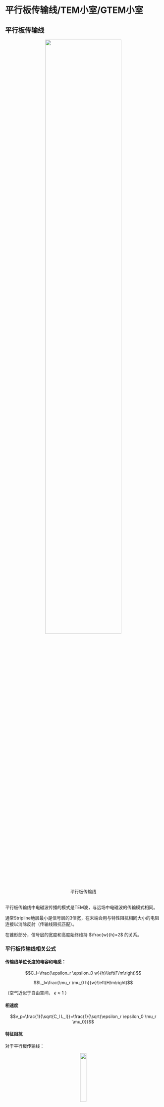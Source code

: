 # 平行板传输线/TEM小室/GTEM小室

## 平行板传输线

<div align=center>
<img src="平行板.bmp" width=70%>
<br>
<div>平行板传输线</div>
<br>
</div>

平行板传输线中电磁波传播的模式是TEM波，与远场中电磁波的传输模式相同。

通常Stripline地层最小是信号层的3倍宽，在末端会用与特性阻抗相同大小的电阻连接以消除反射（传输线阻抗匹配）。

在锥形部分，信号层的宽度和高度始终维持 $\frac{w}{h}=2$ 的关系。

### 平行板传输线相关公式

#### 传输线单位长度的电容和电感：

$$C_l=\frac{\epsilon_r \epsilon_0 w}{h}\left(F/m\right)$$

$$L_l=\frac{\mu_r \mu_0 h}{w}\left(H/m\right)$$

（空气近似于自由空间， $\epsilon \approx 1$ ）

#### 相速度

$$v_p=\frac{1}{\sqrt{C_l L_l}}=\frac{1}{\sqrt{\epsilon_r \epsilon_0 \mu_r \mu_0}}$$

#### 特征阻抗

对于平行板传输线：

<div align=center>
<img src="parallel.bmp" width=20%>
<br>
<div>平行板传输线</div>
<br>
</div>  

$$\eta=\sqrt{\frac{\mu_r \mu_0}{\epsilon_r \epsilon_0}}$$

自由空间下的特征阻抗（空气或者真空）：

$$Z_0=\eta_0\frac{h}{w}\left(\Omega\right)$$

对于带状线（我怎么觉得这玩意应该叫microstrip微带线呢）：

<div align=center>
<img src="stripline.bmp" width=30%>
<br>
<div>带状线</div>
<br>
</div>  

$$Z_0 \approx \frac{\eta_0}{\frac{w}{h}+2}$$

如果其中的电介质是不色散的，那么传输线的特征阻抗和频率无关。

#### 插入损耗

插入损耗可以用匹配网络前后的电压值计算。

$$\mathrm{Insertion\ Loss}=20log\frac{V_1}{V_2}$$

如果使用电阻分压网络，只需要计算前后电阻的分压值即可获得插入损耗。（其实就是前后功率的损耗）

#### 电阻匹配网络的电阻计算

<div align="center">
<img src="电阻匹配网络.bmp" width=40%>
<br>
<div>电阻匹配网络</div>
<br>
</div>

针对这种类型的电阻匹配网络，只需要保证

$$
\begin{cases}
    Z_{in}=R_2 || \left(R_1+Z_0\right) \\
    Z_0=R1+Z_{in} || R_2
\end{cases}
$$

解这个二元方程组就能够得到 $R_1$ 、 $R_2$ 的值。

如果引入一个辅助值

$$Z^{\prime}=1-\frac{Z_{in}}{Z_0}$$

那么可以计算得到

$$
\begin{cases}
    R_1=Z_0\sqrt{Z_{\prime}} \\
    R_2=\frac{Z_{in}}{\sqrt{Z_{\prime}}}
\end{cases}
$$

### 平行板传输线的优势与劣势

#### 优势

架设容易

成本低

没有频率限制

#### 劣势

自身的电场容易被周围的物体或者电磁传输干扰

如果产生高电场可能会对周围的设备产生干扰

### Example 1

这个传输线底层宽 $3.75m$

按照那个3倍的经验公式，可以算出来顶层宽 $1.25m$

题干中 $h=0.5m$ ，可以计算得到

$$Z_0 \approx \frac{\eta_0}{\frac{w}{h}+2} = \frac{120\pi}{\frac{1.25}{0.5}+2}=83.776 \mathrm{\Omega}$$

### Example 2

设计匹配网络用前面提到的公式：

$$
\begin{cases}
    R_1=Z_0\sqrt{Z_{\prime}} \\
    R_2=\frac{Z_{in}}{\sqrt{Z_{\prime}}} \\
    Z^{\prime}=1-\frac{Z_{in}}{Z_0}
\end{cases}
$$

直接带进去得到： $Z^{\prime}=0.40317$ 、 $R_1=53.19\mathrm{\Omega}$ 、 $R_2=78.746$

（从这里可以看出老印的计算精度确实让人比较恼火，难怪open ending）

### Example 3

欧姆定律 $P=\frac{U^2}{R}$ 直接出 $V_{in}=35.36\mathrm{V}$. 这边功放输出是 $25\mathrm{W}$ 而不是 $50\mathrm{W}$ ，不能搞错。

然后用分压就能算出来后续的电压为 $V_s=21.6V$

（需要注意的是从功率算出来的电压值为交流电的均方根值，并不是正弦波的峰值）

然后就是场强计算 $E=\frac{V_s}{h}=43.2 \mathrm{V/m}$

## TEM CELL（TEM小室）

这玩意长得像个放大版的同轴线，然后把待测物体放到这个同轴线里面。内部是个平行板，外部被屏蔽壳包裹，平行板与外壳用介电系数尽可能接近于1的电介质隔开。电磁波传播模式也是TEM模。

<div align=center>
<img src="TEMCELL.png" width=70%>
<br>
<div>TEM CELL</div>
<br>
</div>

### TEM CELL相关公式

<div align=center>
<img src="TEMCELL2.png" width=70%>
<br>
<div>TEM CELL的横截面</div>
<br>
</div>

#### 特征阻抗

$$Z_0 \approx \frac{30\pi}{\frac{a}{b}-\frac{2}{\pi}ln\left[sinh\left(\frac{\pi g}{b}\right)\right]}$$

其中 $sinh\left(x\right)=\frac{1}{2}(e^x-e^{-x})$

（推过了，这个式子是对的）

#### 最大工作频率

当TEM CELL中电磁波的模式变为 $TE_{10}$ 模时，此时的频率是其最高工作频率。它在设计上是用来传输 $TEM$ 模的，如果变成 $TE_{10}$ 模就不符合设计要求了，所以是最高工作频率。

$$f_c=\frac{150}{a}\sqrt{1+\frac{ab}{\pi b_1 b_2 ln\left(\frac{4a}{\pi g}\right) }}$$

如果用当中隔板的相对位置表示，可以代入

$$
\begin{cases}
    &b_1=xb \\
    &b_2=\left(1-x\right)b
\end{cases}
$$

得到

$$f_c=\frac{150}{a}\sqrt{1+\frac{a/b}{\pi x \left(1-x\right) ln\left(\frac{4a}{\pi g}\right)}}\left(\mathrm{MHz}\right)$$

### TEM CELL的设计方法

感觉很拍脑袋的做法。

需要满足的基础条件：

$$b_2 \geq \frac{3H}{2}$$

$$w > W$$

根据这个确定 $b$ 的取值后查表获得 $a/b$ 和 $w/b$ 的取值。

（我有点想根据 $Z_0 \approx \frac{\eta_0}{4\left(\frac{a}{b}-\frac{2}{\pi}ln\left[sinh\left(\frac{\pi g}{b}\right)\right]\right)}$ 暴力求解，只需要确定 $a/b$ 就能暴力反推出 $g$ 和 $w$的值）

然后计算 $f_c$

### TEM CELL的优缺点

#### 优点

内部的测试不会受到周围物体和辐射的干扰

内部的强电场不会干扰周围的电子设备

#### 限制

工作频率 $DC-f_c$

### Example 1
**PPT上的过程实在是太混沌了，我尝试尽量计算出结果而不是查表**

根据 $H=0.25m$ 确定 $b_2=0.375m$ ，所以 $b=0.75m$

根据 $w > W$ 判断出 $a$ 至少要大于 $0.5m$

拍脑袋取 $\frac{a}{b}=1$

根据

$$Z_0 \approx \frac{\eta_0}{4\left(\frac{a}{b}-\frac{2}{\pi}ln\left[sinh\left(\frac{\pi g}{b}\right)\right]\right)}=50\mathrm{\Omega}$$

解得 $g=0.058m$ , 得到 $w=0.634m$ 大于 $W=0.5m$ 所以这个方案可行。

<div align=center>
<img src="IMG_20240906_013831.jpg" width=50%>
<br>
<div>使用SOLVER求解</div>
<br>
</div>

计算 $f_c$ ：

$$f_c=\frac{150}{a}\sqrt{1+\frac{a/b}{\pi x \left(1-x\right) ln\left(\frac{4a}{\pi g}\right)}}=241.67\mathrm{MHz}$$

### Example 2
**数值计算，991能做，别怕**

根据DUT高度 $0.1m$ 确定 $b=0.3m$

根据 $f_c$ 公式，把截止频率提高点免得翻车。

$$f_c=\frac{150}{a}\sqrt{1+\frac{a/b}{\pi x \left(1-x\right) ln\left(\frac{4a}{\pi g}\right)}}=450MHz$$

解得

$$g=\frac{4a}{\pi}e^{-\frac{6a}{5\pi \left(9a^2-1\right)}}$$

将 $g$ 带回特征阻抗方程，解得

$$a=0.34127m$$

从而获得 

$$g=0.029069m$$

## GTEM CELL

这玩意是G赫兹TEM小室的简称，图长这样。隔板末端也是有50欧的负载，并且还需要贴有吸波材料防止反射。能够支持 $1\mathrm{GHz}$ 以上的频率。

<div align=center>
<img src="GTEMCELL.png" width=80%>
<br>
<div>GTEM CELL</div>
<br>
</div>

### GTEM CELL的优缺点

#### 优点

工作频率可以从 $DC$ 到数 $GHz$

有屏蔽

#### 缺点

对于大东西测试来说小了点

贵

# OATS (Open Area Test Site)

<div align=center>
<img src="OATS.png" width=80%>
<br>
<div>OATS</div>
<br>
</div>

## 测试的注意事项

周围不会有引发反射的物体（一般在郊区）

需要一个导电的地平面

一般用3m法和10m法进行测试

## 优缺点

## 优点

建造和维护容易

成本非常低

## 缺点

会受到天气影响

环境电磁环境会影响发射的测量

高功率辐射测量可能会影响到周围的环境

由于环境噪声不同，测试结果不可复现

# Shielded Enclosure

## 相关公式

### Shielding Effectiveness

这玩意指的是入射波的强度和透射波的关系。这个值越高表示透射波衰减越厉害。

$$SE\left(\mathrm{dB}\right)=R\left(\mathrm{dB}\right)+A\left(\mathrm{dB}\right)+B\left(\mathrm{dB}\right)$$

其中 $SE$ 指的是Shielding Effectiveness、 $R$ 是入射波与吸波材料的反射损耗、 $A$ 是吸波材料的吸收、 $B$ 表示吸波材料与透射波交界面处的反射损耗。都是越大越好。

#### 吸收系数A

复传播系数

$$\gamma=\alpha + j \beta=\sqrt{j\omega\mu\left(\sigma+j\omega\epsilon\right)}$$

在复传播系数中，实部表示损耗，虚部表示相移。在这里我们主要考虑 $\alpha$ ，它表示波传播单位长度后振幅衰减 $e^{-\alpha}$ .

所以我们可以得到 

$$A\left(\mathrm{dB}\right)=20log_{10}\left(e^{-ar}\right)$$

为了从振幅转换成功率， $log$ 前面的数字为20

对于理想导体和良导体有 $\sigma \ll \omega\epsilon$ ，可以取近似为 $\alpha \approx \sqrt{\frac{\omega\mu\sigma}{2}}$ ，可以推出良导体中的吸收系数为：

$$A\left(\mathrm{dB}\right)=20log_{10}\left(e^{-ar}\right)=-20log_{10}e\times r\sqrt{\frac{\omega\mu\sigma}{2}}$$

一些其他的变形：

用相对电导率替换电导率、频率替换角频率、材料厚度 $t$ 替换传播距离 $r$ ：

$$A\left(\mathrm{dB}\right)=-20log_{10}e\times t\sqrt{\pi f \mu \sigma_c \sigma_r}$$

用趋肤深度 $\delta=\sqrt{\frac{1}{\pi f \mu \sigma}}$ 替换：

$$A\left(\mathrm{dB}\right)=-20log_{10}e\times \frac{t}{\delta}$$

用相对磁导率和电导率替换（此处 $t$ 的单位是 $\mathrm{cm}$ ）：

$$A\left(\mathrm{dB}\right)=1.314 t \sqrt{f \mu_r \sigma_r}$$

（你是孔乙己吗整这么多没啥卵用的变形，草）

#### 反射损耗

（总觉得这里有点问题，老印多了个平方）

在垂直入射的情况下（非垂直入射的情况我推了一晚上推爆炸了，还不知道对不对，不写了），不同介质之间的关系可以用传输线进行建模，可得透射系数相对于阻抗的关系为：

$$T=\frac{2\sqrt{\eta_1\eta_2}}{\eta_1 + \eta_2}$$

其中 $\eta_1$ 为入射波的特征阻抗， $\eta_2$ 为透射波的特征阻抗。

其中透射波的阻抗可以用下式计算

$$\eta_2 = \sqrt{\frac{j\omega\mu}{\left(\sigma+j\omega\epsilon\right)}}$$

假设入射波功率为 $P_0$ ，则透射波功率为 $P_0\times T^2$

可以知道反射损耗为 

$$\mathrm{Reflection\ Loss}=10log_{10}\left(P_0-P_0\times T^2\right)=-10log_{10}T^2=-10log_{10}\left(\frac{4\eta_1\eta_2}{\left(\eta_1 + \eta_2\right)^2}\right)$$

老印的式子是： $\mathrm{Reflection\ Loss}=-20log_{10}\left(\frac{4\eta_1\eta_2}{\left(\eta_1 + \eta_2\right)^2}\right)$ 他写的有问题，正确的系数都是10。

对于金属屏蔽罩， $\omega \epsilon \ll \sigma$ 

可以得到

$$\left|\eta_2\right| = \left|\sqrt{\frac{j\omega\mu}{\left(\sigma+j\omega\epsilon\right)}}\right| \approx \sqrt{\frac{\omega\mu}{\sigma}}$$

又由于 $\eta_1 \gg \eta_2$ 从而对反射损耗进行近似：

$$R \approx -20(10?)log_{10}\left|\frac{4\eta_2}{\eta_1}\right|$$

##### 材料对平面波的反射损耗：

入射波的特征阻抗为 $120\pi$ 所以可以得到

$$R = -20(10?)log_{10}\left(\frac{4\sqrt{\frac{2\pi f \mu_0 \mu_r}{\sigma_c \sigma_r}}}{120\pi}\right)$$

其中 $\mu_0$ 为真空磁导率， $\sigma_c$ 为铜的电导率。两个下标是 $r$ 的是相对值。

##### 材料对电场的反射损耗：

入射电场的特征阻抗 

$$\eta_1=\frac{\eta_0}{\beta_0 r}$$

代入真空光速 

$$c_0=\frac{1}{\sqrt{\mu_0 \epsilon_0}}$$

代入相位系数

$$\beta_0=\frac{2\pi}{\lambda}=\frac{\omega}{c_0}$$

可以得到

$$\eta_1=\frac{1}{\omega \epsilon_0 r}=\frac{1}{2\pi f \epsilon_0 r}$$

$$R \approx -20(10?)log_{10}\left(8\pi f\epsilon_0 r\sqrt{\frac{2\pi f \mu}{\sigma}}\right)$$

##### 材料对磁场的反射损耗

类似地，可以计算出入射磁场的特征阻抗：

$$\eta_1=\eta_0\beta_0 r=2\pi f\mu_0 r$$

代入可以得到反射损耗约为：

$$R \approx -20(10?)log_{10}\left(\frac{4\sqrt{\frac{2\pi f \mu}{\sigma}}}{2\pi f \mu_0 r}\right)$$

## 电波暗室的土木工程

**略**

## 电波暗室的吸波材料

反射率是描述反射电场强度的指标

吸波材料的反射率是入射角、反射角的函数（我前面在计算反射损耗的时候着重强调了**垂直入射**，就是因为这个）

<div align="center">
<img src="absorber.png">
<br>
<div>吸波材料的反射特性</div>
<br>
</div>

$$
\begin{align}
    E_{ra}&=E_{r1}+E_{r2}+E_{r3}+... \\
    E_{r1}&=E_i-E_{t1} \\
    E_{r2}&=E_{t1}\times A-E_{t2}
\end{align}
$$

（这边老印想表达的是功率的关系吧，如果 $E$ 表示的是电场的话还需要分别计算垂直和平行分量然后计算）

### 测量吸波材料的反射率

1、测量入射波到理想导电平面（PEC）的反射

2、计算反射电场强度和入射电场强度的比

$$\frac{E_{r_{PEC}}}{E_i}$$

3、把吸波材料放到PEC上，测量反射场强并计算

$$\frac{E_{r_{Absorb}}}{E_i}$$

4、反射率计算（你看这个公式就是功率的公式，说明确实是需要从功率方面考虑的，而不是前面的场强加减）

$$R=20log_{10}\left(\frac{E_{r_{Absorb}}}{E_i}\frac{E_i}{E_{r_{PEC}}}\right)$$

5、重复不同的入射角计算

### 吸波材料的种类

#### Dielectric Absorber

轻

高介电损失（考虑复介电系数 $\epsilon=\epsilon^{\prime}+j\epsilon^{\prime\prime}$ 对于复介电系数，实部的定义与一般的介电系数相同，虚部表示电流在介质中的损耗）

无磁性 $\mu_r=1$

超宽带

厚

##### 相关公式

波在高介电损失材料中的传播：

使用复传播系数解亥姆霍兹方程：

$$E\left(t\right)=E_0\left(t\right)e^{-\gamma z}$$

（我理解了很久，总算明白了PPT上这个公式里的t不是时间，而是厚度thickness……这里直接用正常的亥姆霍兹方程解了）

根据复传播系数定义 单位长度的衰减为 $e^{-\alpha}$

根据高介电损失材料的特性 $\mu=\mu_0$ 、 $\sigma=0$

可以得到：

$$\alpha \approx \frac{\omega}{2}\sqrt{\mu_0 \epsilon^{\prime}}\frac{\epsilon^{\prime\prime}}{\epsilon^{\prime}}$$

定义介电损耗角正切为： 

$$D=\frac{\epsilon^{\prime\prime}}{\epsilon^{\prime}}$$

##### Example

（我超这也有啊）

题干条件：

相对介电系数： $\epsilon_r=2.55$

工作频率： $3\mathrm{GHz}$

损耗角正切： $D=\frac{\epsilon^{\prime\prime}}{\epsilon^{\prime}}=0.00033$

计算复传播系数的实部：

$$
\alpha\approx \frac{\omega}{2}\sqrt{\mu_0 \epsilon^{\prime}}\frac{\epsilon^{\prime\prime}}{\epsilon^{\prime}} \\
=\pi f \sqrt{\mu_0 \epsilon_0 \epsilon_r}\frac{\epsilon^{\prime\prime}}{\epsilon^{\prime}}\\
=0.01657
$$

如果厚度为 $10\mathrm{cm}$

$$A=20log_{10}e^{-\alpha z}=-0.0144\mathrm{dB}$$

真空磁导率： $\mu_0=4\pi\times 10^{-7}$

真空介电常数： $\epsilon_0=8.854 \times 10^{-12}$

##### 电波暗室使用的Dielectric Absorber的一些特性

被造成金字塔型

金字塔的高度决定了对不同频率的吸收率

反射率在30-50dB之间

工作频率：数百MHz到数GHz

#### Magnetic Absorber

使用含有磁性的材料（铁氧体、碳、镍）

薄

重

有损耗（不太理解，没损耗还能叫吸波材料么）

窄带

在低频下工作良好

##### 相关公式

仍然使用亥姆霍兹方程的解（真好用）：

$$E\left(t\right)=E_0\left(t\right)e^{-\gamma z}$$

与复介电系数类似，复磁导率的虚部表示介质的损耗。

对于复磁导率

$$\mu=\mu^\prime-j\mu^{\prime\prime}$$

可以计算得到复传播系数的实部:

$$\alpha \approx \frac{\omega}{2}\sqrt{\epsilon_0 \mu^\prime}\frac{\mu^{\prime\prime}}{\mu^\prime}$$

同样地这里也存在磁场的损耗角正切

##### 电波暗室使用的Magnetic Absorber一些特性

薄铁氧体陶瓷瓦片

频率范围30MHz-1GHz

能承受高温和高功率

非常重（每平方米数十kg）

## 电波暗室的优缺点

### 优点

测试物的体积没有限制

可以测量数十Hz到40GHz甚至更高

支持电场、磁场和平面波测量

屏蔽效率大于100dB，能支持高功率辐射测量，低辐射泄漏

### 缺点

为了覆盖频率、照射角和极化方向需要的时间很长

如果要测量更大的物体和更长的测试距离，需要更大的暗室

非常贵

# Mode stirred chambers/reverberation chamber（模式搅拌室/电波混响室）

## 基本信息

腔室墙壁和搅拌器由高导电材料制成

搅拌器的旋转会改变腔体的边界条件

在不同的搅拌器位置，会出现不同的共振模式

腔室内生成的电磁场有如下特性：

振幅均匀

各个方向上各向同性

随机极化

## 测试的特点

### 抗干扰测试

测试对象将从所有方向和所有极化方式被均匀照射

不需要旋转测试对象

与在电波暗室中进行远场测试相比，产生共振所需的功率要少得多

没有方向性信息

## 发射测试

从所有方向接收测试对象的发射

不需要旋转测试对象

产生的共振使发射测试更加敏感

没有方向性信息

## 最低可用频率LUF

LUF是最低谐振频率的大约4倍

最低谐振频率的定义：

$$f_{mnp}=\frac{c}{2}\sqrt{\left(\frac{m}{a}\right)^2+\left(\frac{n}{b}\right)^2+\left(\frac{p}{h}\right)^2}$$

其中 $c$ 为真空光速， $a$ 、 $b$ 、 $h$ 是这个房间的长宽高.

 $m$ 、 $n$ 、 $p$ 是正整数，表示电磁波在房间中的模式分布，最多有一个可以是 $0$

## 品质因数Q值

定义：

$$Q=\omega\frac{最大储存的能量}{平均能量损失}$$

$$\frac{1}{Q_{total}}=\frac{1}{Q_1}+\frac{1}{Q_2}$$

其中 $Q_1$ 是墙壁导致的损失， $Q_2$ 是天线的损失

$$Q_1=\frac{3V}{2\mu_r S \delta (\omega)}$$

其中 $V$ 是内部体积， $S$ 是内部墙壁表面积， $\delta(\omega)$ 是电磁波在导体的趋肤深度

$$Q_2=\frac{16 \pi^2 V}{m N \lambda^3}$$

其中 $m$ 是天线阻抗失配导致的损失， $N$ 是总天线数量

对于测量到的 $Q$ 值，定义如下：

$$Q=\frac{16\pi^2 V \left\langle P_R\right\rangle}{\lambda^3 \left\langle P_T\right\rangle}$$

$\left\langle P_R\right\rangle$ 和 $\left\langle P_T\right\rangle$ 分别是接收和发射功率的系统平均值

## 房间增益

定义为：

$$ \left\langle G\right\rangle=\frac{\left\langle P_R\right\rangle}{\left\langle P_T\right\rangle}$$

## 测量到的电场

定义为：

$$\left\langle|E_T|^2\right\rangle=\frac{8\pi}{\epsilon_0 c \lambda^2}\left\langle P_R\right\rangle=\left\langle|E_x|^2\right\rangle+\left\langle|E_y|^2\right\rangle+\left\langle|E_z|^2\right\rangle$$

## Example

根据题意可以得到：

$$a=1.136m$$

$$b=0.77m$$

$$h=0.535m$$

在 $f_{011}$ 、 $f_{101}$ 、 $f_{110}$ 中找到最低的频率为  $f_{110}$

$$f_{110}=\frac{c}{2}\sqrt{\left(\frac{m}{a}\right)^2+\left(\frac{n}{b}\right)^2+\left(\frac{p}{h}\right)^2}=235.339\mathrm{MHz}$$

$$LUF=4f_{110}=941.351\mathrm{MHz}$$
